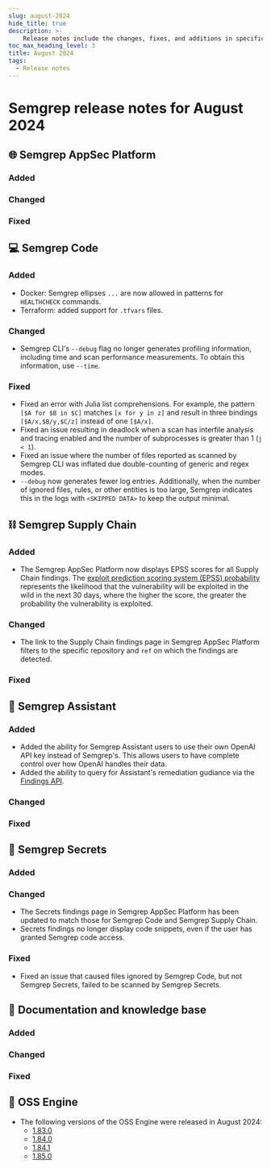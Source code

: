```yaml
---
slug: august-2024
hide_title: true
description: >-
    Release notes include the changes, fixes, and additions in specific versions of Semgrep.
toc_max_heading_level: 3
title: August 2024
tags:
  - Release notes
---
```


# Semgrep release notes for August 2024

## 🌐 Semgrep AppSec Platform


### Added

### Changed

### Fixed

## 💻 Semgrep Code

### Added

- Docker: Semgrep ellipses `...` are now allowed in patterns for `HEALTHCHECK` commands.
- Terraform: added support for `.tfvars` files. <!-- SAF-1481 -->

### Changed

- Semgrep CLI's `--debug` flag no longer generates profiling information, including time and scan performance measurements. To obtain this information, use `--time`.

### Fixed

- Fixed an error with Julia list comprehensions. For example, the pattern `[$A for $B in $C]` matches `[x for y in z]` and result in three bindings `[$A/x,$B/y,$C/z]` instead of one `[$A/x]`.
- Fixed an issue resulting in deadlock when a scan has interfile analysis and tracing enabled and the number of subprocesses is greater than 1 (`j < 1`). <!-- SAF-1157 -->
- Fixed an issue where the number of files reported as scanned by Semgrep CLI was inflated due double-counting of generic and regex modes. <!-- SAF-507 -->
- `--debug` now generates fewer log entries. Additionally, when the number of ignored files, rules, or other entities is too large, Semgrep indicates this in the logs with `<SKIPPED DATA>` to keep the output minimal.

## ⛓️ Semgrep Supply Chain

### Added

- The Semgrep AppSec Platform now displays EPSS scores for all Supply Chain findings. The [exploit prediction scoring system (EPSS) probability](https://www.first.org/epss/) represents the likelihood that the vulnerability will be exploited in the wild in the next 30 days, where the higher the score, the greater the probability the vulnerability is exploited.

### Changed

- The link to the Supply Chain findings page in Semgrep AppSec Platform filters to the specific repository and `ref` on which the findings are detected.

### Fixed

## 🤖 Semgrep Assistant

### Added

- Added the ability for Semgrep Assistant users to use their own OpenAI API key instead of Semgrep's. This allows users to have complete control over how OpenAI handles their data.
- Added the ability to query for Assistant's remediation gudiance via the [Findings API](https://semgrep.dev/api/v1/docs/#tag/Finding/operation/semgrep_app.core_exp.findings.handlers.issue.openapi_list_recent_issues).

### Changed

### Fixed

## 🔐 Semgrep Secrets

### Added

### Changed

- The Secrets findings page in Semgrep AppSec Platform has been updated to match those for Semgrep Code and Semgrep Supply Chain.
- Secrets findings no longer display code snippets, even if the user has granted Semgrep code access.

### Fixed

- Fixed an issue that caused files ignored by Semgrep Code, but not Semgrep Secrets, failed to be scanned by Semgrep Secrets. <!-- SAF-1459 -->

## 📝 Documentation and knowledge base

### Added

### Changed

### Fixed

## 🔧 OSS Engine

* The following versions of the OSS Engine were released in August 2024:
  * [<i class="fas fa-external-link fa-xs"></i>1.83.0](https://github.com/semgrep/semgrep/releases/tag/v1.83.0)
  * [<i class="fas fa-external-link fa-xs"></i>1.84.0](https://github.com/semgrep/semgrep/releases/tag/v1.84.0)
  * [<i class="fas fa-external-link fa-xs"></i>1.84.1](https://github.com/semgrep/semgrep/releases/tag/v1.84.1)
  * [<i class="fas fa-external-link fa-xs"></i>1.85.0](https://github.com/semgrep/semgrep/releases/tag/v1.85.0)

